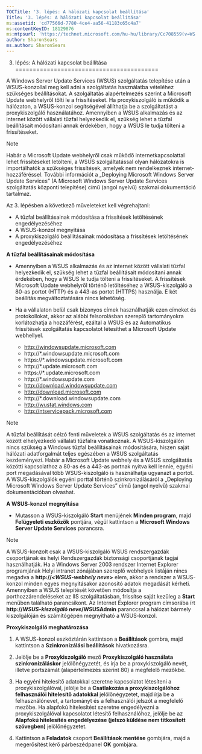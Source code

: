 ```yaml
---
TOCTitle: '3. lépés: A hálózati kapcsolat beállítása'
Title: '3. lépés: A hálózati kapcsolat beállítása'
ms:assetid: 'cd77566d-7780-4ce4-aa56-41183c65c4a7'
ms:contentKeyID: 18129876
ms:mtpsurl: 'https://technet.microsoft.com/hu-hu/library/Cc708559(v=WS.10)'
author: SharonSears
ms.author: SharonSears
---
```


3. lépés: A hálózati kapcsolat beállítása
=========================================

A Windows Server Update Services (WSUS) szolgáltatás telepítése után a WSUS-konzollal meg kell adni a szolgáltatás használatba vételéhez szükséges beállításokat. A szolgáltatás alapértelmezés szerint a Microsoft Update webhelyről tölti le a frissítéseket. Ha proxykiszolgáló is működik a hálózaton, a WSUS-konzol segítségével állíthatja be a szolgáltatást a proxykiszolgáló használatához. Amennyiben a WSUS alkalmazás és az internet között vállalati tűzfal helyezkedik el, szükség lehet a tűzfal beállításait módosítani annak érdekében, hogy a WSUS le tudja tölteni a frissítéseket.

> [!NOTE]  
> Habár a Microsoft Update webhelyről csak működő internetkapcsolattal lehet frissítéseket letölteni, a WSUS szolgáltatással olyan hálózatokra is importálhatók a szükséges frissítések, amelyek nem rendelkeznek internet-hozzáféréssel. További információt a „Deploying Microsoft Windows Server Update Services” (A Microsoft Windows Server Update Services szolgáltatás központi telepítése) című (angol nyelvű) szakmai dokumentáció tartalmaz. 

Az 3. lépésben a következő műveleteket kell végrehajtani:

-   A tűzfal beállításainak módosítása a frissítések letöltésének engedélyezéséhez
-   A WSUS-konzol megnyitása
-   A proxykiszolgáló beállításainak módosítása a frissítések letöltésének engedélyezéséhez

**A tűzfal beállításainak módosítása**
-   Amennyiben a WSUS alkalmazás és az internet között vállalati tűzfal helyezkedik el, szükség lehet a tűzfal beállításait módosítani annak érdekében, hogy a WSUS le tudja tölteni a frissítéseket. A frissítések Microsoft Update webhelyről történő letöltéséhez a WSUS-kiszolgáló a 80-as portot (HTTP) és a 443-as portot (HTTPS) használja. E két beállítás megváltoztatására nincs lehetőség.

-   Ha a vállalaton belül csak bizonyos címek használhatják ezen címeket és protokollokat, akkor az alábbi felsorolásban szereplő tartományokra korlátozhatja a hozzáférést, ezáltal a WSUS és az Automatikus frissítések szolgáltatás kapcsolatot létesíthet a Microsoft Update webhellyel.

    -   http://windowsupdate.microsoft.com
    -   http://\*.windowsupdate.microsoft.com
    -   https://\*.windowsupdate.microsoft.com
    -   http://\*.update.microsoft.com
    -   https://\*.update.microsoft.com
    -   http://\*.windowsupdate.com
    -   http://download.windowsupdate.com
    -   http://download.microsoft.com
    -   http://\*.download.windowsupdate.com
    -   http://wustat.windows.com
    -   http://ntservicepack.microsoft.com

> [!NOTE]  
> A tűzfal beállítását célzó fenti műveletek a WSUS szolgáltatás és az internet között elhelyezkedő vállalati tűzfalra vonatkoznak. A WSUS-kiszolgálón nincs szükség a Windows tűzfal beállításainak módosítására, hiszen saját hálózati adatforgalmát teljes egészében a WSUS szolgáltatás kezdeményezi. Habár a Microsoft Update webhely és a WSUS szolgáltatás közötti kapcsolathoz a 80-as és a 443-as portnak nyitva kell lennie, egyéni port megadásával több WSUS-kiszolgáló is használhatja ugyanazt a portot. A WSUS-kiszolgálók egyéni porttal történő szinkronizálásáról a „Deploying Microsoft Windows Server Update Services” című (angol nyelvű) szakmai dokumentációban olvashat. 

**A WSUS-konzol megnyitása**
-   Mutasson a WSUS-kiszolgáló **Start** menüjének **Minden program**, majd **Felügyeleti eszközök** pontjára, végül kattintson a **Microsoft Windows Server Update Services** parancsra.

> [!NOTE]  
> A WSUS-konzolt csak a WSUS-kiszolgáló WSUS rendszergazdák csoportjának és helyi Rendszergazdák biztonsági csoportjának tagjai használhatják. Ha a Windows Server 2003 rendszer Internet Explorer programjának Helyi intranet zónájában szereplő webhelyek listáján nincs megadva a **http://&lt;***WSUS-webhely neve***&gt;** elem, akkor a rendszer a WSUS-konzol minden egyes megnyitásakor azonosító adatok megadását kérheti. Amennyiben a WSUS telepítését követően módosítja a porthozzárendeléseket az IIS szolgáltatásban, frissítse saját kezűleg a **Start** menüben található parancsikont. Az Internet Explorer program címsorába írt **http://***WSUS-kiszolgáló neve***/WSUSAdmin** paranccsal a hálózat bármely kiszolgálóján és számítógépén megnyitható a WSUS-konzol. 

**Proxykiszolgáló meghatározása**
1.  A WSUS-konzol eszköztárán kattintson a **Beállítások** gombra, majd kattintson a **Szinkronizálási beállítások** hivatkozásra.

2.  Jelölje be a **Proxykiszolgáló** mező **Proxykiszolgáló használata szinkronizáláskor** jelölőnégyzetét, és írja be a proxykiszolgáló nevét, illetve portszámát (alapértelmezés szerint 80) a megfelelő mezőkbe.

3.  Ha egyéni hitelesítő adatokkal szeretne kapcsolatot létesíteni a proxykiszolgálóval, jelölje be a **Csatlakozás a proxykiszolgálóhoz felhasználói hitelesítő adatokkal** jelölőnégyzetet, majd írja be a felhasználónevet, a tartományt és a felhasználói jelszót a megfelelő mezőbe. Ha alapfokú hitelesítést szeretne engedélyezni a proxykiszolgálóval kapcsolatot létesítő felhasználóhoz, jelölje be az **Alapfokú hitelesítés engedélyezése (jelszó küldése nem titkosított szövegben)** jelölőnégyzetet.

4.  Kattintson a **Feladatok** csoport **Beállítások mentése** gombjára, majd a megerősítést kérő párbeszédpanel **OK** gombjára.
